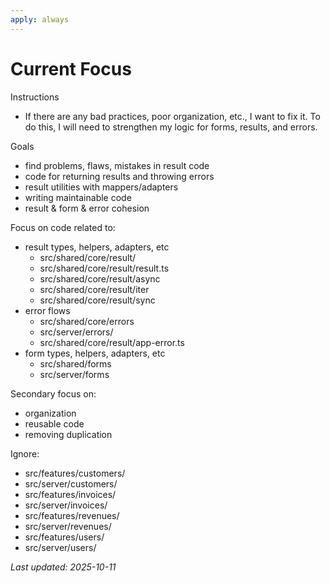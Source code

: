 ```yaml
---
apply: always
---
```


# Current Focus

Instructions

- If there are any bad practices, poor organization, etc., I want to fix it. To do this, I will need to strengthen my
  logic for forms, results, and errors.

Goals

- find problems, flaws, mistakes in result code
- code for returning results and throwing errors
- result utilities with mappers/adapters
- writing maintainable code
- result & form & error cohesion

Focus on code related to:

- result types, helpers, adapters, etc
    - src/shared/core/result/
    - src/shared/core/result/result.ts
    - src/shared/core/result/async
    - src/shared/core/result/iter
    - src/shared/core/result/sync
- error flows
    - src/shared/core/errors
    - src/server/errors/
    - src/shared/core/result/app-error.ts
- form types, helpers, adapters, etc
    - src/shared/forms
    - src/server/forms

Secondary focus on:

- organization
- reusable code
- removing duplication

Ignore:

- src/features/customers/
- src/server/customers/
- src/features/invoices/
- src/server/invoices/
- src/features/revenues/
- src/server/revenues/
- src/features/users/
- src/server/users/

_Last updated: 2025-10-11_
